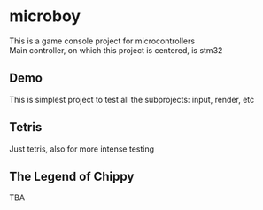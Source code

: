 # microboy
This is a game console project for microcontrollers  
Main controller, on which this project is centered, is stm32  
## Demo
This is simplest project to test all the subprojects: input, render, etc  
## Tetris
Just tetris, also for more intense testing
## The Legend of Chippy
TBA